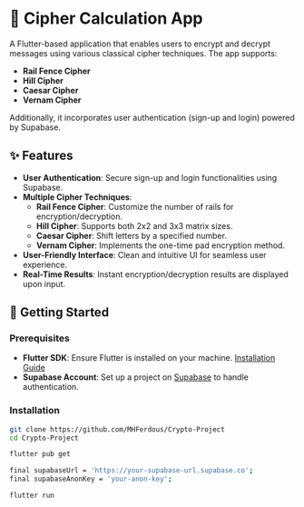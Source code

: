 # 🔐 Cipher Calculation App

A Flutter-based application that enables users to encrypt and decrypt messages using various classical cipher techniques. The app supports:

- **Rail Fence Cipher**
- **Hill Cipher**
- **Caesar Cipher**
- **Vernam Cipher**

Additionally, it incorporates user authentication (sign-up and login) powered by Supabase.

## ✨ Features

- **User Authentication**: Secure sign-up and login functionalities using Supabase.
- **Multiple Cipher Techniques**:
  - **Rail Fence Cipher**: Customize the number of rails for encryption/decryption.
  - **Hill Cipher**: Supports both 2x2 and 3x3 matrix sizes.
  - **Caesar Cipher**: Shift letters by a specified number.
  - **Vernam Cipher**: Implements the one-time pad encryption method.
- **User-Friendly Interface**: Clean and intuitive UI for seamless user experience.
- **Real-Time Results**: Instant encryption/decryption results are displayed upon input.

## 🚀 Getting Started

### Prerequisites

- **Flutter SDK**: Ensure Flutter is installed on your machine. [Installation Guide](https://flutter.dev/docs/get-started/install)
- **Supabase Account**: Set up a project on [Supabase](https://supabase.io/) to handle authentication.

### Installation

   ```bash
   git clone https://github.com/MHFerdous/Crypto-Project
   cd Crypto-Project
   ```

   ```bash
   flutter pub get
   ```
 
   ```bash
   final supabaseUrl = 'https://your-supabase-url.supabase.co';
   final supabaseAnonKey = 'your-anon-key';
   ```

   ```bash
   flutter run
   ```


